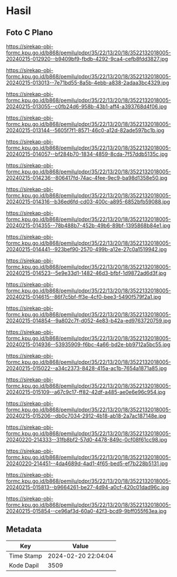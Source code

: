 # Hasil

## Foto C Plano

https://sirekap-obj-formc.kpu.go.id/b868/pemilu/pdpr/35/22/13/20/18/3522132018005-20240215-012920--b9409bf9-fbdb-4292-9ca4-cefb8fdd3827.jpg

https://sirekap-obj-formc.kpu.go.id/b868/pemilu/pdpr/35/22/13/20/18/3522132018005-20240215-013013--7e71bd55-8a5b-4ebb-a838-2adaa3bc4329.jpg

https://sirekap-obj-formc.kpu.go.id/b868/pemilu/pdpr/35/22/13/20/18/3522132018005-20240215-013055--c0fb24d6-958b-43b1-aff4-a393768d4f06.jpg

https://sirekap-obj-formc.kpu.go.id/b868/pemilu/pdpr/35/22/13/20/18/3522132018005-20240215-013144--5605f7f1-8571-46c0-a12d-82ade597bc1b.jpg

https://sirekap-obj-formc.kpu.go.id/b868/pemilu/pdpr/35/22/13/20/18/3522132018005-20240215-014057--bf284b70-1834-4859-8cda-7f57ddb5135c.jpg

https://sirekap-obj-formc.kpu.go.id/b868/pemilu/pdpr/35/22/13/20/18/3522132018005-20240215-014236--806417fd-74ac-4fee-9ec9-ba98d1358e50.jpg

https://sirekap-obj-formc.kpu.go.id/b868/pemilu/pdpr/35/22/13/20/18/3522132018005-20240215-014316--b36ed6fd-cd03-400c-a895-6852bfb59088.jpg

https://sirekap-obj-formc.kpu.go.id/b868/pemilu/pdpr/35/22/13/20/18/3522132018005-20240215-014355--78b488b7-452b-49b6-89bf-1395868b84e1.jpg

https://sirekap-obj-formc.kpu.go.id/b868/pemilu/pdpr/35/22/13/20/18/3522132018005-20240215-014441--923bef90-2570-499b-a12e-27c0a1519942.jpg

https://sirekap-obj-formc.kpu.go.id/b868/pemilu/pdpr/35/22/13/20/18/3522132018005-20240215-014523--5e9e33d1-1482-46d3-bfbf-1d9872ad6d3f.jpg

https://sirekap-obj-formc.kpu.go.id/b868/pemilu/pdpr/35/22/13/20/18/3522132018005-20240215-014615--86f7c5bf-ff3e-4cf0-bee3-5490f579f2a1.jpg

https://sirekap-obj-formc.kpu.go.id/b868/pemilu/pdpr/35/22/13/20/18/3522132018005-20240215-014854--9a802c7f-d052-4e83-b42a-ed9763720759.jpg

https://sirekap-obj-formc.kpu.go.id/b868/pemilu/pdpr/35/22/13/20/18/3522132018005-20240215-014936--53935909-f6bc-4a66-bd2e-bb9712a5bc55.jpg

https://sirekap-obj-formc.kpu.go.id/b868/pemilu/pdpr/35/22/13/20/18/3522132018005-20240215-015022--a34c2373-8428-415a-ac1b-7654a1871a85.jpg

https://sirekap-obj-formc.kpu.go.id/b868/pemilu/pdpr/35/22/13/20/18/3522132018005-20240215-015109--a67c9c17-ff82-42df-a485-ae0e6e96c954.jpg

https://sirekap-obj-formc.kpu.go.id/b868/pemilu/pdpr/35/22/13/20/18/3522132018005-20240215-015206--db0c7034-2912-4b18-ab18-2a7ac187148e.jpg

https://sirekap-obj-formc.kpu.go.id/b868/pemilu/pdpr/35/22/13/20/18/3522132018005-20240220-214333--31fb8bf2-57d0-4478-849c-0cf08f61cc98.jpg

https://sirekap-obj-formc.kpu.go.id/b868/pemilu/pdpr/35/22/13/20/18/3522132018005-20240220-214451--4da4689d-4ad1-4f65-bed5-ef7b228b5131.jpg

https://sirekap-obj-formc.kpu.go.id/b868/pemilu/pdpr/35/22/13/20/18/3522132018005-20240215-015813--b9664261-be27-4d94-a0cf-420c01dad96c.jpg

https://sirekap-obj-formc.kpu.go.id/b868/pemilu/pdpr/35/22/13/20/18/3522132018005-20240215-015854--ce96af3d-60a0-42f3-bcd9-9bff055f63ea.jpg


## Metadata

| Key        | Value               |
| ---------- | ------------------- |
| Time Stamp | 2024-02-20 22:04:04 |
| Kode Dapil | 3509                |



